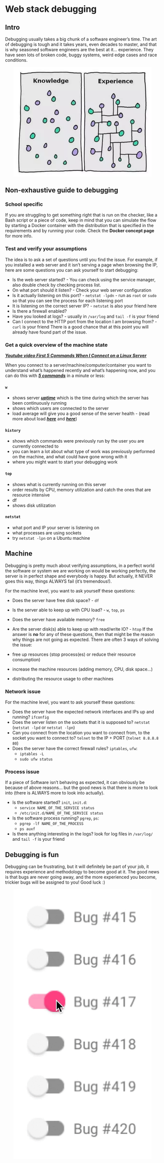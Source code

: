 # Web stack debugging
## Intro
Debugging usually takes a big chunk of a software engineer’s time. The art of debugging is tough and it takes years, even decades to master, and that is why seasoned software engineers are the best at it… experience. They have seen lots of broken code, buggy systems, weird edge cases and race conditions.

<p align="center">
  <img src="assets/1.png" width="450" title="gif">
</p>

## Non-exhaustive guide to debugging
### School specific
If you are struggling to get something right that is run on the checker, like a Bash script or a piece of code, keep in mind that you can simulate the flow by starting a Docker container with the distribution that is specified in the requirements and by running your code. Check the __Docker concept page__ for more info.

### Test and verify your assumptions
The idea is to ask a set of questions until you find the issue. For example, if you installed a web server and it isn’t serving a page when browsing the IP, here are some questions you can ask yourself to start debugging:

* Is the web server started? - You can check using the service manager, also double check by checking process list.
* On what port should it listen? - Check your web server configuration
* Is it actually listening on this port? - `netstat -lpdn` - run as `root` or `sudo` so that you can see the process for each listening port
* It is listening on the correct server IP? - `netstat` is also your friend here
* Is there a firewall enabled?
* Have you looked at logs? - usually in `/var/log` and `tail -f` is your friend
* Can I connect to the HTTP port from the location I am browsing from? - `curl` is your friend
There is a good chance that at this point you will already have found part of the issue.

### Get a quick overview of the machine state
_**[Youtube video First 5 Commands When I Connect on a Linux Server](https://www.youtube.com/watch?v=1_gqlbADaAw&feature=youtu.be)**_

When you connect to a server/machine/computer/container you want to understand what’s happened recently and what’s happening now, and you can do this with _**[5 commands](https://www.linux.com/training-tutorials/first-5-commands-when-i-connect-linux-server/)**_ in a minute or less:

#### `w`
* shows server _**[uptime](https://www.techtarget.com/whatis/definition/uptime-and-downtime)**_ which is the time during which the server has been continuously running
* shows which users are connected to the server
* load average will give you a good sense of the server health - (read more about load _**[here](https://scoutapm.com/blog/understanding-load-averages)**_ and _**[here](https://www.brendangregg.com/blog/2017-08-08/linux-load-averages.html)**_)
#### `history`
* shows which commands were previously run by the user you are currently connected to
* you can learn a lot about what type of work was previously performed on the machine, and what could have gone wrong with it
* where you might want to start your debugging work
#### `top`
* shows what is currently running on this server
* order results by CPU, memory utilization and catch the ones that are resource intensive
* df
* shows disk utilization
#### `netstat`
* what port and IP your server is listening on
* what processes are using sockets
* try `netstat -lpn` on a Ubuntu machine
## Machine
Debugging is pretty much about verifying assumptions, in a perfect world the software or system we are working on would be working perfectly, the server is in perfect shape and everybody is happy. But actually, it NEVER goes this way, things ALWAYS fail (it’s tremendous!).

For the machine level, you want to ask yourself these questions:

* Does the server have free disk space? - `df`
* Is the server able to keep up with CPU load? - `w`, `top`, `ps`
* Does the server have available memory? `free`
* Are the server disk(s) able to keep up with read/write IO? - `htop`
If the answer is __no__ for any of these questions, then that might be the reason why things are not going as expected. There are often 3 ways of solving the issue:

* free up resources (stop process(es) or reduce their resource consumption)
* increase the machine resources (adding memory, CPU, disk space…)
* distributing the resource usage to other machines
### Network issue
For the machine level, you want to ask yourself these questions:

* Does the server have the expected network interfaces and IPs up and running? `ifconfig`
* Does the server listen on the sockets that it is supposed to? `netstat` (`netstat -lpd` or `netstat -lpn`)
* Can you connect from the location you want to connect from, to the socket you want to connect to? `telnet` to the IP + PORT (`telnet 8.8.8.8 80`)
* Does the server have the correct firewall rules? `iptables`, `ufw`:
  * `iptables -L`
  * `sudo ufw status`
### Process issue
If a piece of Software isn’t behaving as expected, it can obviously be because of above reasons… but the good news is that there is more to look into (there is ALWAYS more to look into actually).

* Is the software started? `init`, `init.d`:
  * `service NAME_OF_THE_SERVICE status`
  * `/etc/init.d/NAME_OF_THE_SERVICE status`
* Is the software process running? `pgrep`, `ps`:
  * `pgrep -lf NAME_OF_THE_PROCESS`
  * `ps auxf`
* Is there anything interesting in the logs? look for log files in `/var/log/` and `tail -f` is your friend
## Debugging is fun
Debugging can be frustrating, but it will definitely be part of your job, it requires experience and methodology to become good at it. The good news is that bugs are never going away, and the more experienced you become, trickier bugs will be assigned to you! Good luck :)

<p align="center">
  <img src="assets/2.gif" width="450" title="gif">
</p>
